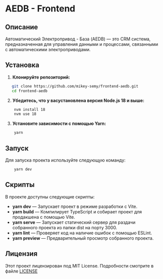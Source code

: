 # AEDB - Frontend

## Описание

Автоматический Электропривод - База (AEDB) — это CRM система, предназначенная для управления данными и процессами, связанными с автоматическими электроприводами. 



## Установка

1. **Клонируйте репозиторий:**
```bash
   git clone https://github.com/mikey-semy/frontend-aedb.git
   cd frontend-aedb
```
2. **Убедитесь, что у васустановлена версия Node.js 18 и выше:**
```bash
    nvm install 18
    nvm use 18
```
3. **Установите зависимости с помощью Yarn:**
```bash
    yarn
```

## Запуск
Для запуска проекта используйте следующую команду:
```bash
    yarn dev
```

## Скрипты
В проекте доступны следующие скрипты:

- **yarn dev** — Запускает проект в режиме разработки с Vite.
- **yarn build** — Компилирует TypeScript и собирает проект для продакшена с помощью Vite.
- **yarn serve** — Запускает статический сервер для раздачи собранного проекта из папки dist на порту 3000.
- **yarn lint** — Проверяет код на наличие ошибок с помощью ESLint.
- **yarn preview** — Предварительный просмотр собранного проекта.

## Лицензия 
Этот проект лицензирован под MIT License. Подробности смотрите в файле [LICENSE](LICENSE.md)
